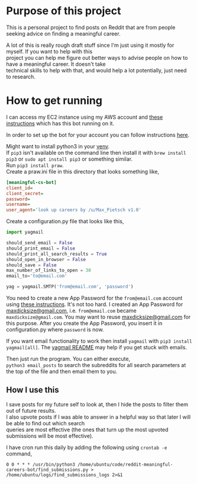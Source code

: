 # Purpose of this project

This is a personal project to find posts on Reddit that are from people seeking advice on finding a meaningful career.

A lot of this is really rough draft stuff since I'm just using it mostly for myself. If you want to help with this  
project you can help me figure out better ways to advise people on how to have a meaningful career. It doesn't take  
technical skills to help with that, and would help a lot potentially, just need to research.

# How to get running

I can access my EC2 instance using my AWS account and [these instructions](https://docs.google.com/document/d/1VNgxYC3Xxcf0tzRThDEE2TUG6_OtVBFB9tppjFUAmtQ/edit) which has this bot running on it.

In order to set up the bot for your account you can follow instructions [here](https://github.com/reddit-archive/reddit/wiki/OAuth2-Quick-Start-Example#first-steps).

Might want to install python3 in your [venv](https://docs.python.org/3/tutorial/venv.html).  
If `pip3` isn't available on the command line then install it with `brew install pip3` or `sudo apt install pip3` or something similar.  
Run `pip3 install praw`.  
Create a praw.ini file in this directory that looks something like,

```ini
[meaningful-cs-bot]
client_id=
client_secret=
password=
username=
user_agent='look up careers by /u/Max_Pietsch v1.0'
```

Create a configuration.py file that looks like this,

```python
import yagmail

should_send_email = False
should_print_email = False
should_print_all_search_results = True
should_open_in_browser = False
should_save = False
max_number_of_links_to_open = 30
email_to='to@email.com'

yag = yagmail.SMTP('from@email.com', 'password')
```

You need to create a new App Password for the `from@email.com` account using [these instructions](https://support.google.com/accounts/answer/185833). It's not too hard. I created an App Password for maxdicksize@gmail.com, i.e. `from@email.com` became `maxdicksize@gmail.com`. You may want to reuse maxdicksize@gmail.com for this purpose. After you create the App Password, you insert it in configuration.py where `password` is now.

If you want email functionality to work then install `yagmail` with `pip3 install yagmail[all]`.
The [yagmail README](https://github.com/kootenpv/yagmail) may help if you get stuck with emails.

Then just run the program. You can either execute,  
`python3 email_posts` to search the subreddits for all search parameters at the top of the file and then email them to you.

## How I use this

I save posts for my future self to look at, then I hide the posts to filter them out of future results.  
I also upvote posts if I was able to answer in a helpful way so that later I will be able to find out which search  
queries are most effective (the ones that turn up the most upvoted submissions will be most effective).

I have cron run this daily by adding the following using `crontab -e` command,

```
0 0 * * * /usr/bin/python3 /home/ubuntu/code/reddit-meaningful-careers-bot/find_submissions.py > /home/ubuntu/logs/find_submissions_logs 2>&1
```
